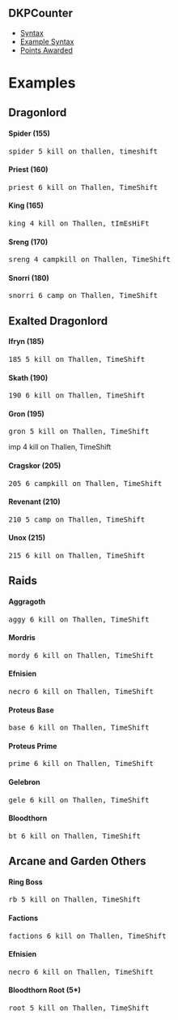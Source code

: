## DKPCounter
* <a href="syntax.md">Syntax</a>
* <a href="examples.md">Example Syntax</a>
* <a href="points.md">Points Awarded</a>

# Examples

## Dragonlord

#### Spider (155)
<pre>spider 5 kill on thallen, timeshift</pre>

#### Priest (160)
<pre>priest 6 kill on Thallen, TimeShift</pre>

#### King (165)
<pre>king 4 kill on Thallen, tImEsHiFt</pre>

#### Sreng (170)
<pre>sreng 4 campkill on Thallen, TimeShift</pre>

#### Snorri (180)
<pre>snorri 6 camp on Thallen, TimeShift</pre>

## Exalted Dragonlord

#### Ifryn (185)
<pre>185 5 kill on Thallen, TimeShift</pre>

#### Skath (190)
<pre>190 6 kill on Thallen, TimeShift</pre>

#### Gron (195)
<pre>gron 5 kill on Thallen, TimeShift</pre

#### Krothur (200)
<pre>imp 4 kill on Thallen, TimeShift</pre>

#### Cragskor (205)
<pre>205 6 campkill on Thallen, TimeShift</pre>

#### Revenant (210)
<pre>210 5 camp on Thallen, TimeShift</pre>

#### Unox (215)
<pre>215 6 kill on Thallen, TimeShift</pre>

## Raids

#### Aggragoth
<pre>aggy 6 kill on Thallen, TimeShift</pre>

#### Mordris
<pre>mordy 6 kill on Thallen, TimeShift</pre>

#### Efnisien
<pre>necro 6 kill on Thallen, TimeShift</pre>

#### Proteus Base
<pre>base 6 kill on Thallen, TimeShift</pre>

#### Proteus Prime
<pre>prime 6 kill on Thallen, TimeShift</pre>

#### Gelebron
<pre>gele 6 kill on Thallen, TimeShift</pre>

#### Bloodthorn
<pre>bt 6 kill on Thallen, TimeShift</pre>

## Arcane and Garden Others

#### Ring Boss
<pre>rb 5 kill on Thallen, TimeShift</pre>

#### Factions
<pre>factions 6 kill on Thallen, TimeShift</pre>

#### Efnisien
<pre>necro 6 kill on Thallen, TimeShift</pre>

#### Bloodthorn Root (5*)
<pre>root 5 kill on Thallen, TimeShift</pre>
